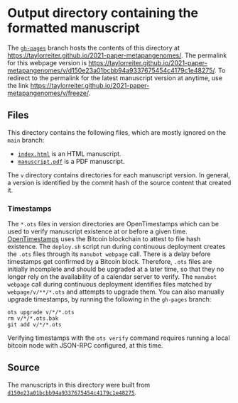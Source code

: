 # Output directory containing the formatted manuscript

The [`gh-pages`](https://github.com/taylorreiter/2021-paper-metapangenomes/tree/gh-pages) branch hosts the contents of this directory at <https://taylorreiter.github.io/2021-paper-metapangenomes/>.
The permalink for this webpage version is <https://taylorreiter.github.io/2021-paper-metapangenomes/v/d150e23a01bcbb94a9337675454c4179c1e48275/>.
To redirect to the permalink for the latest manuscript version at anytime, use the link <https://taylorreiter.github.io/2021-paper-metapangenomes/v/freeze/>.

## Files

This directory contains the following files, which are mostly ignored on the `main` branch:

+ [`index.html`](index.html) is an HTML manuscript.
+ [`manuscript.pdf`](manuscript.pdf) is a PDF manuscript.

The `v` directory contains directories for each manuscript version.
In general, a version is identified by the commit hash of the source content that created it.

### Timestamps

The `*.ots` files in version directories are OpenTimestamps which can be used to verify manuscript existence at or before a given time.
[OpenTimestamps](https://opentimestamps.org/) uses the Bitcoin blockchain to attest to file hash existence.
The `deploy.sh` script run during continuous deployment creates the `.ots` files through its `manubot webpage` call.
There is a delay before timestamps get confirmed by a Bitcoin block.
Therefore, `.ots` files are initially incomplete and should be upgraded at a later time, so that they no longer rely on the availability of a calendar server to verify.
The `manubot webpage` call during continuous deployment identifies files matched by `webpage/v/**/*.ots` and attempts to upgrade them.
You can also manually upgrade timestamps, by running the following in the `gh-pages` branch:

```shell
ots upgrade v/*/*.ots
rm v/*/*.ots.bak
git add v/*/*.ots
```

Verifying timestamps with the `ots verify` command requires running a local bitcoin node with JSON-RPC configured, at this time.

## Source

The manuscripts in this directory were built from
[`d150e23a01bcbb94a9337675454c4179c1e48275`](https://github.com/taylorreiter/2021-paper-metapangenomes/commit/d150e23a01bcbb94a9337675454c4179c1e48275).
